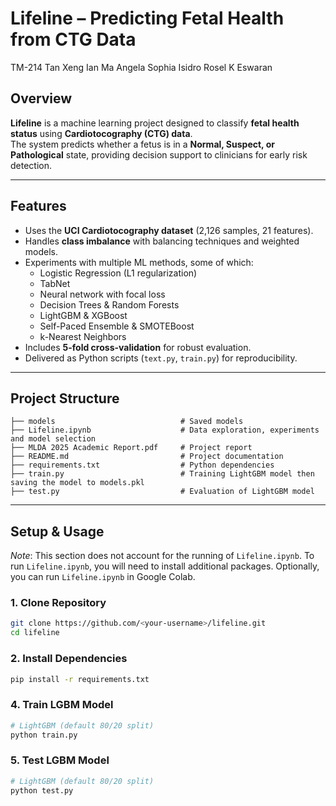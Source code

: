 # Lifeline – Predicting Fetal Health from CTG Data

TM-214
Tan Xeng Ian
Ma Angela Sophia Isidro Rosel
K Eswaran

## Overview

**Lifeline** is a machine learning project designed to classify **fetal health status** using **Cardiotocography (CTG) data**.  
The system predicts whether a fetus is in a **Normal, Suspect, or Pathological** state, providing decision support to clinicians for early risk detection.

---

## Features

- Uses the **UCI Cardiotocography dataset** (2,126 samples, 21 features).
- Handles **class imbalance** with balancing techniques and weighted models.
- Experiments with multiple ML methods, some of which:
  - Logistic Regression (L1 regularization)
  - TabNet
  - Neural network with focal loss
  - Decision Trees & Random Forests
  - LightGBM & XGBoost
  - Self-Paced Ensemble & SMOTEBoost
  - k-Nearest Neighbors
- Includes **5-fold cross-validation** for robust evaluation.
- Delivered as Python scripts (`text.py`, `train.py`) for reproducibility.

---

## Project Structure

```
├── models                            # Saved models
├── Lifeline.ipynb                    # Data exploration, experiments and model selection
├── MLDA 2025 Academic Report.pdf     # Project report
├── README.md                         # Project documentation
├── requirements.txt                  # Python dependencies
├── train.py                          # Training LightGBM model then saving the model to models.pkl
├── test.py                           # Evaluation of LightGBM model
```

---

## Setup & Usage

_Note_: This section does not account for the running of `Lifeline.ipynb`. To run `Lifeline.ipynb`, you will need to install additional packages. Optionally, you can run `Lifeline.ipynb` in Google Colab.

### 1. Clone Repository

```bash
git clone https://github.com/<your-username>/lifeline.git
cd lifeline
```

### 2. Install Dependencies

```bash
pip install -r requirements.txt
```

### 4. Train LGBM Model

```bash
# LightGBM (default 80/20 split)
python train.py
```

### 5. Test LGBM Model

```bash
# LightGBM (default 80/20 split)
python test.py
```
